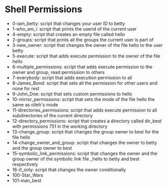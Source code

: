 # Shell Permissions
* 0-iam_betty: script that changes your user ID to betty
* 1-who_am_i: script that prints the userid of the current user
* 4-empty: script that creates an empty file called hello
* 2-groups: script that prints all the groups the current user is part of
* 3-new_owner: script that changes the owner of the file hello to the user betty
* 5-execute: script that adds execute permission to the owner of the file hello
* 6-multiple_permissions: script that adds execute permission to the owner and group, read permission to others
* 7-everybody: script that adds execution permission to all
* 8-James_Bond: script that sets all the permission for other users and none for rest
* 9-John_Doe: script that sets custom permissions to hello
* 10-mirror_permissions: script that sets the mode of the file hello the same as olleh's mode
* 11-directories_permissions: script that adds execute permission to all subdirectories of the current directory
* 12-directory_permissions: script that creates a directory called dir_best with permissions 751 in the working directory
* 13-change_group: script that changes the group owner to best for the file hello
* 14-change_owner_and_group: script that changes the owner to betty and the group owner to best
* 15-symbolic_link_permissions: script that changes the owner and the group owner of the symbolic link file _hello to betty and best respectively
* 16-if_only: script that changes the owner conditionally
* 100-Star_Wars
* 101-man_best